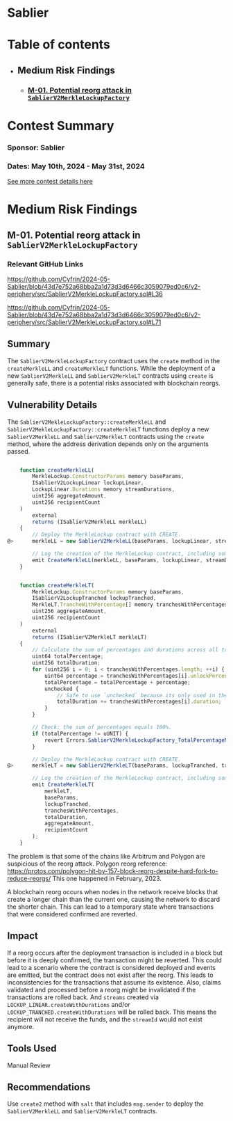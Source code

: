 # Sablier

# Table of contents
- ## Medium Risk Findings
    - ### [M-01. Potential reorg attack in `SablierV2MerkleLockupFactory`](#M-01)

# <a id='contest-summary'></a>Contest Summary

### Sponsor: Sablier

### Dates: May 10th, 2024 - May 31st, 2024

[See more contest details here](https://codehawks.cyfrin.io/c/2024-05-Sablier)
    
# Medium Risk Findings

## <a id='M-01'></a>M-01. Potential reorg attack in `SablierV2MerkleLockupFactory`            

### Relevant GitHub Links

https://github.com/Cyfrin/2024-05-Sablier/blob/43d7e752a68bba2a1d73d3d6466c3059079ed0c6/v2-periphery/src/SablierV2MerkleLockupFactory.sol#L36

https://github.com/Cyfrin/2024-05-Sablier/blob/43d7e752a68bba2a1d73d3d6466c3059079ed0c6/v2-periphery/src/SablierV2MerkleLockupFactory.sol#L71

## Summary

The `SablierV2MerkleLockupFactory` contract uses the `create` method in the `createMerkleLL` and `createMerkleLT` functions. While the deployment of a new `SablierV2MerkleLL` and `SablierV2MerkleLT` contracts using `create` is generally safe, there is a potential risks associated with blockchain reorgs.

## Vulnerability Details

The `SablierV2MekleLockupFactory::createMerkleLL` and `SablierV2MekleLockupFactory::createMerkleLT` functions deploy a new `SablierV2MerkleLL` and `SablierV2MerkleLT` contracts using the `create` method, where the address derivation depends only on the arguments passed.

```javascript

    function createMerkleLL(
        MerkleLockup.ConstructorParams memory baseParams,
        ISablierV2LockupLinear lockupLinear,
        LockupLinear.Durations memory streamDurations,
        uint256 aggregateAmount,
        uint256 recipientCount
    )
        external
        returns (ISablierV2MerkleLL merkleLL)
    {
        // Deploy the MerkleLockup contract with CREATE.
@>      merkleLL = new SablierV2MerkleLL(baseParams, lockupLinear, streamDurations);

        // Log the creation of the MerkleLockup contract, including some metadata that is not stored on-chain.
        emit CreateMerkleLL(merkleLL, baseParams, lockupLinear, streamDurations, aggregateAmount, recipientCount);
    }

```

```javascript

    function createMerkleLT(
        MerkleLockup.ConstructorParams memory baseParams,
        ISablierV2LockupTranched lockupTranched,
        MerkleLT.TrancheWithPercentage[] memory tranchesWithPercentages,
        uint256 aggregateAmount,
        uint256 recipientCount
    )
        external
        returns (ISablierV2MerkleLT merkleLT)
    {
        // Calculate the sum of percentages and durations across all tranches.
        uint64 totalPercentage;
        uint256 totalDuration;
        for (uint256 i = 0; i < tranchesWithPercentages.length; ++i) {
            uint64 percentage = tranchesWithPercentages[i].unlockPercentage.unwrap();
            totalPercentage = totalPercentage + percentage;
            unchecked {
                // Safe to use `unchecked` because its only used in the event.
                totalDuration += tranchesWithPercentages[i].duration;
            }
        }

        // Check: the sum of percentages equals 100%.
        if (totalPercentage != uUNIT) {
            revert Errors.SablierV2MerkleLockupFactory_TotalPercentageNotOneHundred(totalPercentage);
        }

        // Deploy the MerkleLockup contract with CREATE.
@>      merkleLT = new SablierV2MerkleLT(baseParams, lockupTranched, tranchesWithPercentages);

        // Log the creation of the MerkleLockup contract, including some metadata that is not stored on-chain.
        emit CreateMerkleLT(
            merkleLT,
            baseParams,
            lockupTranched,
            tranchesWithPercentages,
            totalDuration,
            aggregateAmount,
            recipientCount
        );
    }

```

The problem is that some of the chains like Arbitrum and Polygon are suspicious of the reorg attack. Polygon reorg reference: 
https://protos.com/polygon-hit-by-157-block-reorg-despite-hard-fork-to-reduce-reorgs/ 
This one happened in February, 2023.

A blockchain reorg occurs when nodes in the network receive blocks that create a longer chain than the current one, causing the network to discard the shorter chain. This can lead to a temporary state where transactions that were considered confirmed are reverted.

## Impact

If a reorg occurs after the deployment transaction is included in a block but before it is deeply confirmed, the transaction might be reverted. This could lead to a scenario where the contract is considered deployed and events are emitted, but the contract does not exist after the reorg. This leads to inconsistencies for the transactions that assume its existence.
Also, claims validated and processed before a reorg might be invalidated if the transactions are rolled back. And `streams` created via `LOCKUP_LINEAR.createWithDurations` and/or `LOCKUP_TRANCHED.createWithDurations` will be rolled back. This means the recipient will not receive the funds, and the `streamId` would not exist anymore.

## Tools Used
Manual Review

## Recommendations

Use `create2` method with `salt` that includes `msg.sender` to deploy the `SablierV2MerkleLL` and `SablierV2MerkleLT` contracts.




